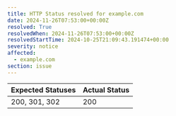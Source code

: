```yaml
---
title: HTTP Status resolved for example.com
date: 2024-11-26T07:53:00+00:00Z
resolved: True
resolvedWhen: 2024-11-26T07:53:00+00:00Z
resolvedStartTime: 2024-10-25T21:09:43.191474+00:00
severity: notice
affected:
  - example.com
section: issue
---
```


| Expected Statuses | Actual Status  |
|-------------------|----------------|
| 200, 301, 302 | 200 |
